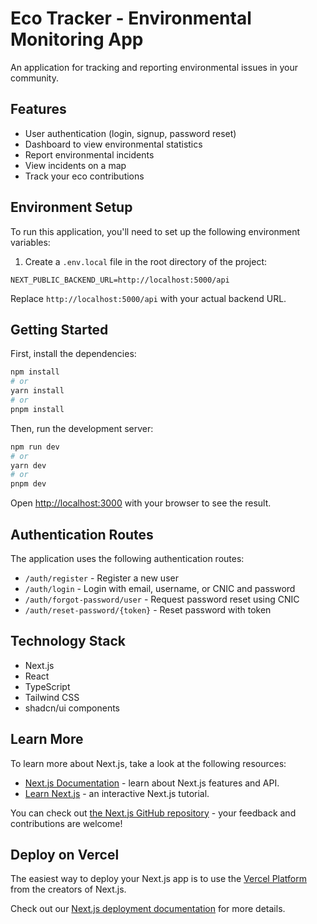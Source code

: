 # Eco Tracker - Environmental Monitoring App

An application for tracking and reporting environmental issues in your community.

## Features

- User authentication (login, signup, password reset)
- Dashboard to view environmental statistics
- Report environmental incidents
- View incidents on a map
- Track your eco contributions

## Environment Setup

To run this application, you'll need to set up the following environment variables:

1. Create a `.env.local` file in the root directory of the project:

```
NEXT_PUBLIC_BACKEND_URL=http://localhost:5000/api
```

Replace `http://localhost:5000/api` with your actual backend URL.

## Getting Started

First, install the dependencies:

```bash
npm install
# or
yarn install
# or
pnpm install
```

Then, run the development server:

```bash
npm run dev
# or
yarn dev
# or
pnpm dev
```

Open [http://localhost:3000](http://localhost:3000) with your browser to see the result.

## Authentication Routes

The application uses the following authentication routes:

- `/auth/register` - Register a new user
- `/auth/login` - Login with email, username, or CNIC and password
- `/auth/forgot-password/user` - Request password reset using CNIC
- `/auth/reset-password/{token}` - Reset password with token

## Technology Stack

- Next.js
- React
- TypeScript
- Tailwind CSS
- shadcn/ui components

## Learn More

To learn more about Next.js, take a look at the following resources:

- [Next.js Documentation](https://nextjs.org/docs) - learn about Next.js features and API.
- [Learn Next.js](https://nextjs.org/learn) - an interactive Next.js tutorial.

You can check out [the Next.js GitHub repository](https://github.com/vercel/next.js) - your feedback and contributions are welcome!

## Deploy on Vercel

The easiest way to deploy your Next.js app is to use the [Vercel Platform](https://vercel.com/new?utm_medium=default-template&filter=next.js&utm_source=create-next-app&utm_campaign=create-next-app-readme) from the creators of Next.js.

Check out our [Next.js deployment documentation](https://nextjs.org/docs/app/building-your-application/deploying) for more details.
